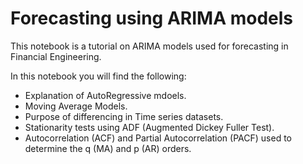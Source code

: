 # Forecasting using ARIMA models



This notebook is a tutorial on ARIMA models used for forecasting in Financial Engineering.

In this notebook you will find the following:

- Explanation of AutoRegressive mdoels.
- Moving Average Models.
- Purpose of differencing in Time series datasets.
- Stationarity tests using ADF (Augmented Dickey Fuller Test).
- Autocorrelation (ACF) and Partial Autocorrelation (PACF) used to determine the q (MA) and p (AR) orders.
